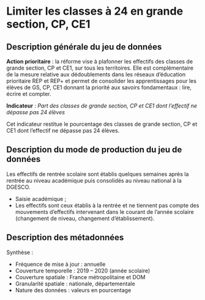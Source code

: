 # Limiter les classes à 24 en grande section, CP, CE1
## Description générale du jeu de données 
**Action prioritaire** : la réforme vise à plafonner les effectifs des classes de grande section, CP et CE1, sur tous les territoires. Elle est complémentaire de la mesure relative aux dédoublements dans les réseaux d’éducation prioritaire REP et REP+ et permet de consolider les apprentissages pour les élèves de GS, CP, CE1 donnant la priorité aux savoirs fondamentaux : lire, écrire et compter.

**Indicateur** : *Part des classes de grande section, CP et CE1 dont l’effectif ne dépasse pas 24 élèves*

Cet indicateur restitue le pourcentage des classes de grande section, CP et CE1 dont l’effectif ne dépasse pas 24 élèves.

## Description du mode de production du jeu de données 
Les effectifs de rentrée scolaire sont établis quelques semaines après la rentrée au niveau académique puis consolidés au niveau national à la DGESCO.
-	Saisie académique ;
-	Les effectifs sont ceux établis à la rentrée et ne tiennent pas compte des mouvements d’effectifs intervenant dans le courant de l’année scolaire (changement de niveau, changement d’établissement).

## Description des métadonnées 
Synthèse :
-	Fréquence de mise à jour : annuelle
-	Couverture temporelle : 2019 – 2020 (année scolaire)
-	Couverture spatiale : France métropolitaine et DOM
-	Granularité spatiale : nationale, départementale
-	Nature des données : valeurs en pourcentage
